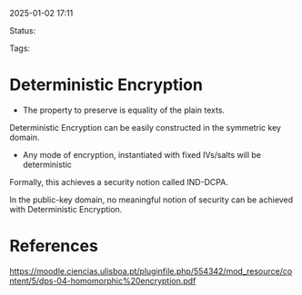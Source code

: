 2025-01-02 17:11

Status: 

Tags: 

# Deterministic Encryption

- The property to preserve is equality of the plain texts.

Deterministic Encryption can be easily constructed in the symmetric key domain.
- Any mode of encryption, instantiated with fixed IVs/salts will be deterministic

Formally, this achieves a security notion called IND-DCPA.

In the public-key domain, no meaningful notion of security
can be achieved with Deterministic Encryption.
# References

https://moodle.ciencias.ulisboa.pt/pluginfile.php/554342/mod_resource/content/5/dps-04-homomorphic%20encryption.pdf